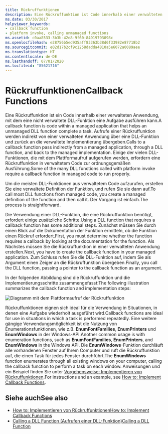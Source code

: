 ```yaml
---
title: Rückruffunktionen
description: Eine Rückruffunktion ist Code innerhalb einer verwalteten Anwendung, mit dem eine nicht verwaltete DLL-Funktion eine Aufgabe ausführen kann.
ms.date: 03/30/2017
helpviewer_keywords:
- callback function
- platform invoke, calling unmanaged functions
ms.assetid: c0aa8533-3b3b-42e8-9f60-84919793098c
ms.openlocfilehash: e28756b5ed935aff83363b38d6f33982e87718b2
ms.sourcegitcommit: e02d17b2cf9c1258dadda4810a5e6072a0089aee
ms.translationtype: HT
ms.contentlocale: de-DE
ms.lasthandoff: 07/01/2020
ms.locfileid: "85621716"
---
```

# <a name="callback-functions"></a><span data-ttu-id="1cc04-103">Rückruffunktionen</span><span class="sxs-lookup"><span data-stu-id="1cc04-103">Callback Functions</span></span>
<span data-ttu-id="1cc04-104">Eine Rückruffunktion ist ein Code innerhalb einer verwalteten Anwendung, mit dem eine nicht verwaltete DLL-Funktion eine Aufgabe ausführen kann.</span><span class="sxs-lookup"><span data-stu-id="1cc04-104">A callback function is code within a managed application that helps an unmanaged DLL function complete a task.</span></span> <span data-ttu-id="1cc04-105">Aufrufe einer Rückruffunktion werden indirekt von einer verwalteten Anwendung über eine DLL-Funktion und zurück an die verwaltete Implementierung übergeben.</span><span class="sxs-lookup"><span data-stu-id="1cc04-105">Calls to a callback function pass indirectly from a managed application, through a DLL function, and back to the managed implementation.</span></span> <span data-ttu-id="1cc04-106">Einige der vielen DLL-Funktionen, die mit dem Plattformaufruf aufgerufen werden, erfordern eine Rückruffunktion in verwaltetem Code zur ordnungsgemäßen Ausführung.</span><span class="sxs-lookup"><span data-stu-id="1cc04-106">Some of the many DLL functions called with platform invoke require a callback function in managed code to run properly.</span></span>  
  
 <span data-ttu-id="1cc04-107">Um die meisten DLL-Funktionen aus verwaltetem Code aufzurufen, erstellen Sie eine verwaltete Definition der Funktion, und rufen Sie sie dann auf.</span><span class="sxs-lookup"><span data-stu-id="1cc04-107">To call most DLL functions from managed code, you create a managed definition of the function and then call it.</span></span> <span data-ttu-id="1cc04-108">Der Vorgang ist einfach.</span><span class="sxs-lookup"><span data-stu-id="1cc04-108">The process is straightforward.</span></span>  
  
 <span data-ttu-id="1cc04-109">Die Verwendung einer DLL-Funktion, die eine Rückruffunktion benötigt, erfordert einige zusätzliche Schritte.</span><span class="sxs-lookup"><span data-stu-id="1cc04-109">Using a DLL function that requires a callback function has some additional steps.</span></span> <span data-ttu-id="1cc04-110">Zunächst müssen Sie durch einen Blick auf die Dokumentation der Funktion ermitteln, ob die Funktion einen Rückruf erfordert.</span><span class="sxs-lookup"><span data-stu-id="1cc04-110">First, you must determine whether the function requires a callback by looking at the documentation for the function.</span></span> <span data-ttu-id="1cc04-111">Als Nächstes müssen Sie die Rückruffunktion in einer verwalteten Anwendung erstellen.</span><span class="sxs-lookup"><span data-stu-id="1cc04-111">Next, you have to create the callback function in your managed application.</span></span> <span data-ttu-id="1cc04-112">Zum Schluss rufen Sie die DLL-Funktion auf, indem Sie als Argument einen Zeiger an die Rückruffunktion übergeben.</span><span class="sxs-lookup"><span data-stu-id="1cc04-112">Finally, you call the DLL function, passing a pointer to the callback function as an argument.</span></span>

 <span data-ttu-id="1cc04-113">In der folgenden Abbildung sind die Rückruffunktion und die Implementierungsschritte zusammengefasst:</span><span class="sxs-lookup"><span data-stu-id="1cc04-113">The following illustration summarizes the callback function and implementation steps:</span></span>  
  
 ![Diagramm mit dem Plattformaufruf der Rückruffunktion](./media/callback-functions/platform-invoke-callback-process.gif)  
  
 <span data-ttu-id="1cc04-115">Rückruffunktionen eignen sich ideal für die Verwendung in Situationen, in denen eine Aufgabe wiederholt ausgeführt wird.</span><span class="sxs-lookup"><span data-stu-id="1cc04-115">Callback functions are ideal for use in situations in which a task is performed repeatedly.</span></span> <span data-ttu-id="1cc04-116">Eine weitere gängige Verwendungsmöglichkeit ist die Nutzung von Enumerationsfunktionen, wie z.B. **EnumFontFamilies**, **EnumPrinters** und **EnumWindows** in der Windows-API.</span><span class="sxs-lookup"><span data-stu-id="1cc04-116">Another common usage is with enumeration functions, such as **EnumFontFamilies**, **EnumPrinters**, and **EnumWindows** in the Windows API.</span></span> <span data-ttu-id="1cc04-117">Die **EnumWindows**-Funktion durchläuft alle vorhandenen Fenster auf Ihrem Computer und ruft die Rückruffunktion auf, die einen Task für jedes Fenster durchführt.</span><span class="sxs-lookup"><span data-stu-id="1cc04-117">The **EnumWindows** function enumerates through all existing windows on your computer, calling the callback function to perform a task on each window.</span></span> <span data-ttu-id="1cc04-118">Anweisungen und ein Beispiel finden Sie unter [Vorgehensweise: Implementieren von Rückruffunktionen](how-to-implement-callback-functions.md).</span><span class="sxs-lookup"><span data-stu-id="1cc04-118">For instructions and an example, see [How to: Implement Callback Functions](how-to-implement-callback-functions.md).</span></span>  
  
## <a name="see-also"></a><span data-ttu-id="1cc04-119">Siehe auch</span><span class="sxs-lookup"><span data-stu-id="1cc04-119">See also</span></span>

- [<span data-ttu-id="1cc04-120">How to: Implementieren von Rückruffunktionen</span><span class="sxs-lookup"><span data-stu-id="1cc04-120">How to: Implement Callback Functions</span></span>](how-to-implement-callback-functions.md)
- [<span data-ttu-id="1cc04-121">Calling a DLL Function (Aufrufen einer DLL-Funktion)</span><span class="sxs-lookup"><span data-stu-id="1cc04-121">Calling a DLL Function</span></span>](calling-a-dll-function.md)
